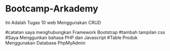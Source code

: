 # Bootcamp-Arkademy
Ini Adalah Tugas 10 web Menggunakan CRUD

#catatan saya menghubungkan Framework Bootstrap
#tambah tampilan css
#Saya Menggunkan bahasa PHP dan Javascript
#Table Produk Menggunakan Database PhpMyAdmin

<?php
 $server = "localhost";
 $user = "root";
 $pass = "";
 $database = "arkademy";

 $koneksi = mysqli_connect($server, $user, $pass, $database)or die(mysqli_error($koneksi));

//jika tombol simpan klick
 if(isset($_POST['bsimpan']))
 {
     ///pengujian apakah data akan diedit  atau disimpan baru
     if($_GET['hal'] == "edit")
     {
           //data akan diedit
          $edit = mysqli_query($koneksi, "UPDATE produk set
                                          nama_produk = '$_POST[tnama_produk]',
                                          keterangan = '$_POST[tketerangan]',
                                          harga = '$_POST[tharga]',
                                          jumlah = '$_POST[tjumlah]'
                                        WHERE id_produk = '$_GET[id]'
                                         ");
 
